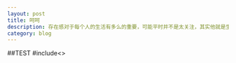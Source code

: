 ```yaml
---
layout: post
title: 呵呵
description: 存在感对于每个人的生活有多么的重要，可能平时并不是太关注，其实他就是生活的全部
category: blog
---
```


##TEST
    #include<>




